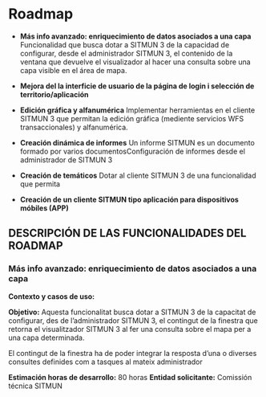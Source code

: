 # Roadmap

- **Más info avanzado: enriquecimiento de datos asociados a una capa**
Funcionalidad que busca dotar a SITMUN 3 de la capacidad de configurar, desde el administrador SITMUN 3, el contenido de la ventana que devuelve el visualizador al hacer una consulta sobre una capa visible en el área de mapa.

- **Mejora del la interficie de usuario de la página de login i selección de territorio/aplicación**  

- **Edición gráfica y alfanumérica**
Implementar herramientas en el cliente SITMUN 3 que permitan la edición gráfica (mediente servicios WFS transaccionales) y alfanumérica.

- **Creación dinámica de informes**
Un informe SITMUN es un documento formado por varios documentosConfiguración de informes desde el administrador de SITMUN 3 

- **Creación de temáticos**
Dotar al cliente SITMUN 3 de una funcionalidad que permita

- **Creación de un cliente SITMUN tipo aplicación para dispositivos móbiles (APP)**




## DESCRIPCIÓN DE LAS FUNCIONALIDADES DEL ROADMAP

### **Más info avanzado: enriquecimiento de datos asociados a una capa**

**Contexto y casos de uso:**



**Objetivo:**
Aquesta funcionalitat busca dotar a SITMUN 3 de la capacitat de configurar, des de l’administrador SITMUN 3, el contingut de la finestra que retorna el visualitzador SITMUN 3 al fer una consulta sobre el mapa per a una capa determinada. 

El contingut de la finestra ha de poder integrar la resposta d’una o diverses consultes definides com a tasques al mateix administrador

**Estimación horas de desarrollo:**  80 horas              **Entidad solicitante:** Comissión técnica SITMUN
